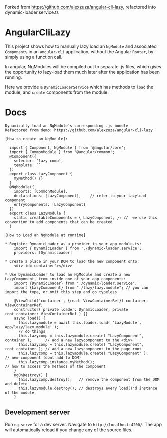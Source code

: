 Forked from https://github.com/alexzuza/angular-cli-lazy, refactored into dynamic-loader.service.ts

# AngularCliLazy

This project shows how to manually lazy load an `NgModule` and associated `Component`s in an `angular-cli` application, without the Angular `Router`, by simply using a function call.

In angular, NgModules will be compiled out to separate .js files, which gives the opportunity to lazy-load them much later after the application has been running.

Here we provide a `DynamicLoaderService` which has methods to `load` the module, and `create` components from the module.

# Docs

```
Dynamically load an NgModule's corresponding .js bundle
Refactored from demo: https://github.com/alexzuza/angular-cli-lazy

[How to create an NgModule]:

  import { Component, NgModule } from '@angular/core';
  import { CommonModule } from '@angular/common';
  @Component({
    selector: 'lazy-comp',
    template: ``
  })
  export class LazyComponent {
    myMethod() {}
  }
  @NgModule({
    imports: [CommonModule],
    declarations: [LazyComponent],    // refer to your lazyload component
    entryComponents: [LazyComponent]
  })
  export class LazyModule {
    static creatableComponents = { LazyComponent, }; //  we use this convention to add components that can be created
  }

[How to Load an NgModule at runtime]

* Register DynamicLoader as a provider in your app.module.ts:
    import { DynamicLoader } from './dynamic-loader.service';
    providers: [DynamicLoader]

* Create a place in your DOM to load the new component onto:
    <div id='container'></div>

* Use DynamicLoader to load an NgModule and create a new LazyComponent, from inside one of your app components:
    import {DynamicLoader} from "./dynamic-loader.service";
    import {LazyComponent} from "./lazy/lazy.module"; // you can import the type, or omit this step and go typeless

    @ViewChild('container', {read: ViewContainerRef}) container: ViewContainerRef;
    constructor( private loader: DynamicLoader, private root_container: ViewContainerRef ) {}
    async load() {
      this.lazymodule = await this.loader.load( 'LazyModule', app/lazy/lazy.module' );
      // do things
      this.lazycomp = this.lazymodule.create( "LazyComponent", container );      // add a new lazycomponent to the <div>
      this.lazycomp = this.lazymodule.create( "LazyComponent", root_container ); // add a new lazycomponent to the page root
      this.lazycomp = this.lazymodule.create( "LazyComponent" );                 // new component (dont add to DOM)
      this.lazycomp.instance.myMethod();                                         // how to access the methods of the component
    }
    ngOnDestroy() {
      this.lazycomp.destroy();   // remove the component from the DOM and delete
      this.lazymodule.destroy(); // destroys every load()'d instance of the module
    }
```

## Development server

Run `ng serve` for a dev server. Navigate to `http://localhost:4200/`. The app will automatically reload if you change any of the source files.
